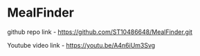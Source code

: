 # MealFinder

github repo link - https://github.com/ST10486648/MealFinder.git

Youtube video link - https://youtu.be/A4n6iUm3Svg

